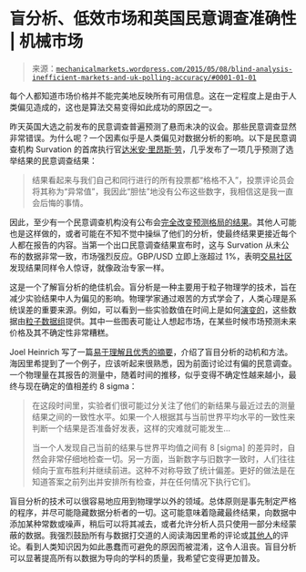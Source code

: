 <!--yml

类别：未分类

日期：2024-05-18 06:43:19

-->

# 盲分析、低效市场和英国民意调查准确性 | 机械市场

> 来源：[`mechanicalmarkets.wordpress.com/2015/05/08/blind-analysis-inefficient-markets-and-uk-polling-accuracy/#0001-01-01`](https://mechanicalmarkets.wordpress.com/2015/05/08/blind-analysis-inefficient-markets-and-uk-polling-accuracy/#0001-01-01)

每个人都知道市场价格并不能完美地反映所有可用信息。这在一定程度上是由于人类偏见造成的，这也是算法交易变得如此成功的原因之一。

昨天英国大选之前发布的民意调查普遍预测了悬而未决的议会。那些民意调查显然非常错误。为什么呢？一个因素似乎是人类偏见对数据分析的影响。以下是民意调查机构 Survation 的首席执行官[达米安·里昂斯·劳](http://survation.com/snatching-defeat-from-the-jaws-of-victory/)，几乎发布了一项几乎预测了选举结果的民意调查结果：

> 结果看起来与我们自己和同行进行的所有投票都“格格不入”，投票评论员会将其称为“异常值”，我因此“胆怯”地没有公布这些数字，我相信这是我一直会后悔的事情。

因此，至少有一个民意调查机构没有公布会[完全改变预测格局的结果](https://twitter.com/davidaxelrod/status/596700185553547264)。其他人可能也是这样做的，或者可能在不知不觉中操纵了他们的分析，使最终结果更接近每个人都在报告的内容。当第一个出口民意调查结果宣布时，这与 Survation 从未公布的数据非常一致，市场强烈反应。GBP/USD 立即上涨超过 1%，表明[交易社区](http://www.bloomberg.com/news/articles/2015-05-07/pound-jumps-as-exit-poll-shows-tories-win-most-seats-in-election)发现结果同样令人惊讶，就像政治专家一样。

这是一个了解盲分析的绝佳机会。盲分析是一种主要用于粒子物理学的技术，旨在减少实验结果中人为偏见的影响。物理学家通过艰苦的方式学会了，人类心理是系统误差的重要来源。例如，可以看到一些实验数值在时间上是如何[演变的](http://pdg.lbl.gov/2014/reviews/rpp2014-rev-history-plots.pdf)，这些数据由[粒子数据组](http://pdg.lbl.gov/2014/reviews/contents_sports.html)提供。其中一些图表可能让人想起市场，在某些时候市场预测未来价格及其不确定性非常糟糕。

Joel Heinrich 写了一篇[易于理解且优秀的摘要](http://www-cdf.fnal.gov/physics/statistics/notes/cdf6576_blind.pdf)，介绍了盲目分析的动机和方法。海因里希提到了一个例子，应该听起来很熟悉，因为前面讨论过有偏的民意调查。一个物理量在其报告的测量中，随着时间的推移，似乎变得不确定性越来越小，最终与现在确定的值相差约 8 sigma：

> 在这段时间里，实验者们很可能过分关注了他们的新结果与最近过去的测量结果之间的一致性水平。如果一个人根据其与当前世界平均水平的一致性来判断一个结果是否准备好发表，这样的灾难就可能发生…
> 
> 当一个人发现自己当前的结果与世界平均值之间有 8 [sigma] 的差异时，自然会非常仔细地检查一切。另一方面，当新数字与旧数字一致时，人们往往倾向于宣布胜利并继续前进。这种不对称导致了统计偏差。更好的做法是在知道答案之前列出并安排所有检查，并在任何情况下执行它们。

盲目分析的技术可以很容易地应用到物理学以外的领域。总体原则是事先制定严格的程序，并尽可能隐藏数据分析者的一切。这可能意味着隐藏最终结果，向数据中添加某种常数或噪声，稍后可以将其减去，或者允许分析人员只使用一部分未经蒙蔽的数据。我强烈鼓励所有与数据打交道的人阅读海因里希的评论或[其他人](http://www.slac.stanford.edu/econf/C030908/papers/TUIT001.pdf)的评论。看到人类知识因为如此愚蠢而可避免的原因而被混淆，这令人沮丧。盲目分析可以显著提高所有以数据为导向的学科的质量，我希望它变得更加普及。
